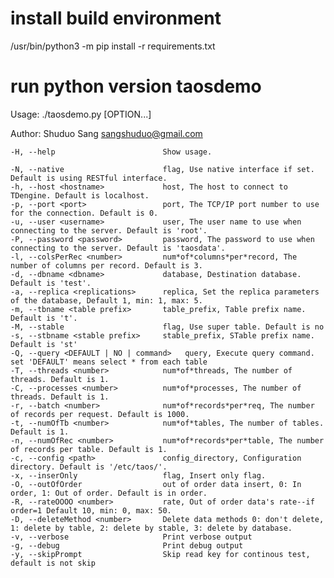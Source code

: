 install build environment
===
/usr/bin/python3 -m pip install -r requirements.txt

run python version taosdemo
===
Usage: ./taosdemo.py [OPTION...]

Author: Shuduo Sang <sangshuduo@gmail.com>

	-H, --help                        Show usage.

	-N, --native                      flag, Use native interface if set. Default is using RESTful interface.
	-h, --host <hostname>             host, The host to connect to TDengine. Default is localhost.
	-p, --port <port>                 port, The TCP/IP port number to use for the connection. Default is 0.
	-u, --user <username>             user, The user name to use when connecting to the server. Default is 'root'.
	-P, --password <password>         password, The password to use when connecting to the server. Default is 'taosdata'.
	-l, --colsPerRec <number>         num*of*columns*per*record, The number of columns per record. Default is 3.
	-d, --dbname <dbname>             database, Destination database. Default is 'test'.
	-a, --replica <replications>      replica, Set the replica parameters of the database, Default 1, min: 1, max: 5.
	-m, --tbname <table prefix>       table_prefix, Table prefix name. Default is 't'.
	-M, --stable                      flag, Use super table. Default is no
	-s, --stbname <stable prefix>     stable_prefix, STable prefix name. Default is 'st'
	-Q, --query <DEFAULT | NO | command>   query, Execute query command. set 'DEFAULT' means select * from each table
	-T, --threads <number>            num*of*threads, The number of threads. Default is 1.
	-C, --processes <number>          num*of*processes, The number of threads. Default is 1.
	-r, --batch <number>              num*of*records*per*req, The number of records per request. Default is 1000.
	-t, --numOfTb <number>            num*of*tables, The number of tables. Default is 1.
	-n, --numOfRec <number>           num*of*records*per*table, The number of records per table. Default is 1.
	-c, --config <path>               config_directory, Configuration directory. Default is '/etc/taos/'.
	-x, --inserOnly                   flag, Insert only flag.
	-O, --outOfOrder                  out of order data insert, 0: In order, 1: Out of order. Default is in order.
	-R, --rateOOOO <number>           rate, Out of order data's rate--if order=1 Default 10, min: 0, max: 50.
	-D, --deleteMethod <number>       Delete data methods 0: don't delete, 1: delete by table, 2: delete by stable, 3: delete by database.
	-v, --verbose                     Print verbose output
	-g, --debug                       Print debug output
	-y, --skipPrompt                  Skip read key for continous test, default is not skip

